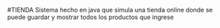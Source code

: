 #TIENDA
Sistema hecho en java que simula una tienda online donde se puede  guardar y mostrar todos los productos que ingrese
